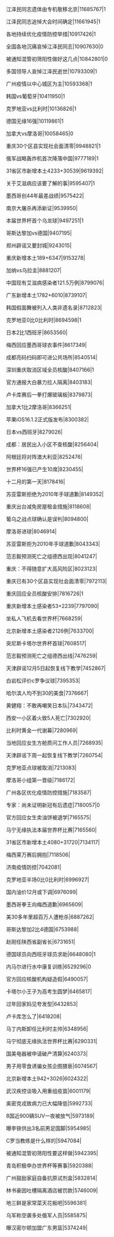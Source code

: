 江泽民同志遗体由专机敬移北京|11685767|1

江泽民同志追悼大会时间确定|11661945|1

各地持续优化疫情防控举措|10917426|1

全国各地沉痛哀悼江泽民同志|10907630|0

被通知混管初筛阳性做好这几点|10842801|0

多国领导人哀悼江泽民逝世|10793309|1

广州疫情以中心城区为主|10593368|1

韩国vs葡萄牙|10411950|1

克罗地亚vs比利时|10136826|1

德国无缘16强|10119861|1

加拿大vs摩洛哥|10058465|0

重庆30个区县实现社会面清零|9948821|1

俄军战略轰炸机首次降落中国|9777189|1

31省区市新增本土4233+30539|9619392|

关于艾滋病应该要了解的事|9595407|1

墨西哥创44年最差战绩|9575422|

南京大屠杀再添新证|9539950|

本届世界杯首个乌龙球|9497251|1

哥斯达黎加vs德国|9407195|

郑州辟谣又要封城|9243015|

重庆新增本土189+6347|9153278|

加纳vs乌拉圭|8881207|

中国现有艾滋病感染者121.5万例|8799076|

广东新增本土1782+6010|8739107|

韩国假面舞被列入人类非遗名录|8712823|

克罗地亚0比0比利时|8694598|1

日本2比1西班牙|8653560|

梅西回应墨西哥球衣事件|8617349|

成都亮码扫码即可进公共场所|8540514|

深圳重庆取消区域全员核酸|8407166|1

官方通报大白暴力拉人隔离|8403183|

卢卡库赛后一拳打爆玻璃板|8379873|

加拿大1比2摩洛哥|8366251|

苹果iOS16.1.2正式版发布|8300382|

日本vs西班牙|8279026|

成都：居民出入小区不查核酸|8256404|

阿根廷将对阵澳大利亚|8252476|

世界杯16强已产生10席|8230455|

十二月的第一天|8178416|

苏亚雷斯拒绝为2010年手球道歉|8149352|

重庆出台减免房屋租金措施|8118608|

葡乌之战点球确认是误判|8094800|

摩洛哥进球|8046914|

苏亚雷斯拒为2010年手球道歉|8043343|

范志毅预测死亡之组德西出现|8041247|

重庆：不得随意扩大高风险区|8023123|

重庆已有30个区县实现社会面清零|7972113|

重庆回应全员核酸安排|7816726|1

重庆新增本土感染者53+2239|7797090|

坐私人飞机去看世界杯|7668259|

北京新增本土感染者2126例|7633700|

突尼斯卡塔尔世界杯首球|7608517|

范志毅预测死亡之组德西出线|7476259|

天津辟谣12月5日起恢复线下教学|7452867|

白岩松评价c罗争议球|7395353|

哈尔滨人均不到30的美食|7376667|

黄健翔：不敢再嘲笑日本队|7343472|

西安一小区着火致5人死亡|7302920|

比利时黄金一代谢幕|7280969|

当地回应女生方舱质问工作人员|7268935|

天津辟谣下周一起恢复线下教学|7260754|

克罗地亚点球被取消|7213083|

摩洛哥小组第一晋级|7186172|

广州各区优化疫情防控措施|7183587|

专家：尚未证明新冠有后遗症|7180057|0

官方回应女生卖油饼被退学|7165575|

马宁无缘执法本届世界杯比赛|7165560|

31省区市新增本土4080+31720|7134117|

梅西莱万赛后拥抱|7118506|

济南疫情防控|7042081|

克罗地亚半场0比0比利时|6996927|

国内油价12月或下调|6976099|

墨西哥拳王向梅西道歉|6965609|

美30多年里超百万人遭枪杀|6887262|

哥斯达黎加2比4德国|6753988|

赵刚任陕西省副省长|6731651|

德国球员向西班牙球员求助|6648080|1

内马尔进行水中康复训练|6529296|0

官方回应核酸机构疑造假|6490057|

卡塔尔小王子为高考生圆梦|6465817|

过年回家妈见夸发型|6432853|

卢卡库怎么了|6418208|

马丁内斯卸任比利时主帅|6348956|

马宁彻底无缘执法世界杯比赛|6290331|

国美电器被申请破产清算|6240373|

男子用零食诱骗女孩企图猥亵|6074567|

北京新增本土942+3026|6024322|

武汉疾控谈吸入用重组疫苗|6001179|

奥密克戎致病力已大幅降低|5992733|

8国近900辆SUV一夜被放气|5973189|

曝李铁供出3名前男足国脚|5954985|

C罗当教练是什么样的|5947084|

被通知混管初筛阳性要这样做|5942395|

青岛积极申办世界杯等赛事|5920388|

广州鼓励家庭自备抗原试剂盒|5832814|

林书豪因吐槽隔离酒店被罚款|5746009|

地三鲜是家常菜天花板吧|5596381|

乌军称空袭多处俄军人员|5585875|

曝汉密尔顿加盟广东男篮|5374249|

